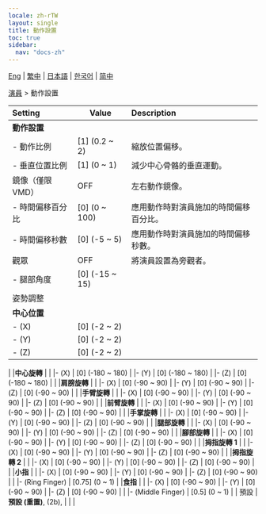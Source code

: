 ```yaml
---
locale: zh-rTW
layout: single
title: 動作設置
toc: true
sidebar:
  nav: "docs-zh"
---
```

[Eng](/dancexr/menu/2025.4/actor/actor_motion) | [繁中](/tw/dancexr/menu/2025.4/actor/actor_motion) | [日本語](/jp/dancexr/menu/2025.4/actor/actor_motion) | [한국어](/kr/dancexr/menu/2025.4/actor/actor_motion) | [简中](/zh/dancexr/menu/2025.4/actor/actor_motion)

[演員](../menu#演員) > 動作設置



| Setting | Value | Description |
| :--- | --- | :--- |
|**動作設置** | | 
|- 動作比例 | [1] (0.2 ~ 2) | 縮放位置偏移。
|- 垂直位置比例 | [1] (0 ~ 1) | 減少中心骨骼的垂直運動。
| 鏡像（僅限 VMD） | OFF | 左右動作鏡像。
|- 時間偏移百分比 | [0] (0 ~ 100) | 應用動作時對演員施加的時間偏移百分比。
|- 時間偏移秒數 | [0] (-5 ~ 5) | 應用動作時對演員施加的時間偏移秒數。
| 觀眾 | OFF | 將演員設置為旁觀者。
|- 腿部角度 | [0] (-15 ~ 15) | 
| 姿勢調整 || 
|**中心位置** | | 
|- (X) | [0] (-2 ~ 2) | 
|- (Y) | [0] (-2 ~ 2) | 
|- (Z) | [0] (-2 ~ 2) | 
|
|**中心旋轉** | | 
|- (X) | [0] (-180 ~ 180) | 
|- (Y) | [0] (-180 ~ 180) | 
|- (Z) | [0] (-180 ~ 180) | 
|
|**肩膀旋轉** | | 
|- (X) | [0] (-90 ~ 90) | 
|- (Y) | [0] (-90 ~ 90) | 
|- (Z) | [0] (-90 ~ 90) | 
|
|**手臂旋轉** | | 
|- (X) | [0] (-90 ~ 90) | 
|- (Y) | [0] (-90 ~ 90) | 
|- (Z) | [0] (-90 ~ 90) | 
|
|**前臂旋轉** | | 
|- (X) | [0] (-90 ~ 90) | 
|- (Y) | [0] (-90 ~ 90) | 
|- (Z) | [0] (-90 ~ 90) | 
|
|**手掌旋轉** | | 
|- (X) | [0] (-90 ~ 90) | 
|- (Y) | [0] (-90 ~ 90) | 
|- (Z) | [0] (-90 ~ 90) | 
|
|**腿部旋轉** | | 
|- (X) | [0] (-90 ~ 90) | 
|- (Y) | [0] (-90 ~ 90) | 
|- (Z) | [0] (-90 ~ 90) | 
|
|**腳部旋轉** | | 
|- (X) | [0] (-90 ~ 90) | 
|- (Y) | [0] (-90 ~ 90) | 
|- (Z) | [0] (-90 ~ 90) | 
|
|**拇指旋轉 1** | | 
|- (X) | [0] (-90 ~ 90) | 
|- (Y) | [0] (-90 ~ 90) | 
|- (Z) | [0] (-90 ~ 90) | 
|
|**拇指旋轉 2** | | 
|- (X) | [0] (-90 ~ 90) | 
|- (Y) | [0] (-90 ~ 90) | 
|- (Z) | [0] (-90 ~ 90) | 
|
|**小指** | | 
|- (X) | [0] (-90 ~ 90) | 
|- (Y) | [0] (-90 ~ 90) | 
|- (Z) | [0] (-90 ~ 90) | 
|
|- (Ring Finger) | [0.75] (0 ~ 1) | 
|**食指** | | 
|- (X) | [0] (-90 ~ 90) | 
|- (Y) | [0] (-90 ~ 90) | 
|- (Z) | [0] (-90 ~ 90) | 
|
|- (Middle Finger) | [0.5] (0 ~ 1) | 
| 預設 | **預設 (重置)**, (2b),  |  |
|
